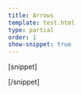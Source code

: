 ```yaml
---
title: Arrows
template: test.html
type: partial
order: 1
show-snippet: true
---
```

[snippet]
<div class="background--white">
    <span class="icon icon-arrow-up--dark-small"></span>
    <span class="icon icon-arrow-down--dark-small"></span>
    <span class="icon icon-arrow-right--dark"></span>
    <span class="icon icon-arrow-right--dark-small"></span>
    <span class="icon icon-arrow-left--dark"></span>
    <span class="icon icon-arrow-left--dark-small"></span>
</div>

<div class="background--ship-gray">
    <span class="icon icon-arrow-up--light-small"></span>
    <span class="icon icon-arrow-down--light-small"></span>
    <span class="icon icon-arrow-right--light"></span>
    <span class="icon icon-arrow-right--light-small"></span>
    <span class="icon icon-arrow-left--light"></span>
    <span class="icon icon-arrow-left--light-small"></span>
</div>
[/snippet]